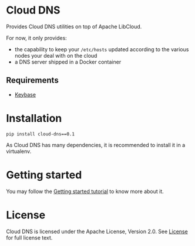 # Cloud DNS

Provides Cloud DNS utilities on top of Apache LibCloud. 

For now, it only provides:

* the capability to keep your `/etc/hosts` updated according to the various nodes your deal with on the cloud
* a DNS server shipped in a Docker container

## Requirements

* [Keybase](https://keybase.io)

# Installation

```
pip install cloud-dns==0.1
```

As Cloud DNS has many dependencies, it is recommended to install it in a virtualenv.

# Getting started

You may follow the [Getting started tutorial](getting_started.md) to know more about it.

# License

Cloud DNS is licensed under the Apache License, Version 2.0. See [License](https://raw.githubusercontent.com/cogniteev/cloud-dns/master/LICENSE) for full license text.
